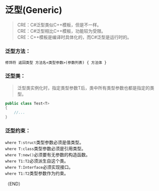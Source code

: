 # 泛型(Generic)    

> CRE：C#泛型类似C++模板，但是不一样。  
> CRE：C#泛型相比C++模板，功能较为受限。    
> CRE：C++模板是编译时具体化的，而C#泛型是运行时的。    


### 泛型方法：  

`修饰符 返回类型 方法名<类型参数>(参数列表) { 方法体 } `    


### 泛型类：    

> 泛型类实例化时，指定类型参数T后，类中所有类型参数也都是指定的类型。    

```C#  
public class Test<T>
{
    //...
}
```  


### 泛型约束：    

`where T:struct`类型参数必须是值类型。  
`where T:class`类型参数必须是引用类型。  
`where T:new()`必须要有无参数的构造函数。  
`where T1:T2`必须派生自这个类。  
`where T:Interface`必须实现接口。  
`where T1:T2`类型参数作为约束。    


（END）    